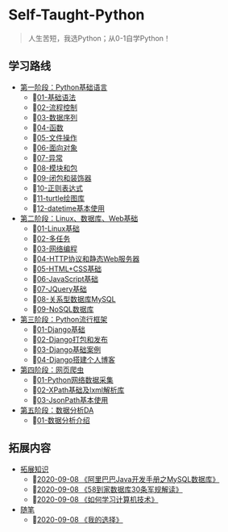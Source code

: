 # Self-Taught-Python
> 人生苦短，我选Python；从0-1自学Python！

## 学习路线
- [第一阶段：Python基础语言](stage-01-Language/README.MD)
  - :blue_book:[01-基础语法](stage-01-Language/doc/01-基础语法.MD)
  - :blue_book:[02-流程控制](stage-01-Language/doc/02-流程控制.MD)
  - :blue_book:[03-数据序列](stage-01-Language/doc/03-数据序列.MD)
  - :blue_book:[04-函数](stage-01-Language/doc/04-函数.MD)
  - :blue_book:[05-文件操作](stage-01-Language/doc/05-文件操作.MD)
  - :blue_book:[06-面向对象](stage-01-Language/doc/06-面向对象.MD)
  - :blue_book:[07-异常](stage-01-Language/doc/07-异常.MD)
  - :blue_book:[08-模块和包](stage-01-Language/doc/08-模块和包.MD)
  - :blue_book:[09-闭包和装饰器](stage-01-Language/doc/09-闭包和装饰器.MD)
  - :blue_book:[10-正则表达式](stage-01-Language/doc/10-正则表达式.MD)
  - :blue_book:[11-turtle绘图库](stage-01-Language/doc/11-turtle绘图库.MD)
  - :blue_book:[12-datetime基本使用](stage-01-Language/doc/12-datetime基本使用.MD)
- [第二阶段：Linux、数据库、Web基础](stage-02-Linux-DB-Web/README.MD)
  - :blue_book:[01-Linux基础](stage-02-Linux-DB-Web/doc/01-Linux基础.MD)
  - :blue_book:[02-多任务](stage-02-Linux-DB-Web/doc/02-多任务.MD)
  - :blue_book:[03-网络编程](stage-02-Linux-DB-Web/doc/03-网络编程.MD)
  - :blue_book:[04-HTTP协议和静态Web服务器](stage-02-Linux-DB-Web/doc/04-HTTP协议和静态Web服务器.MD)
  - :blue_book:[05-HTML+CSS基础](stage-02-Linux-DB-Web/doc/05-HTML+CSS基础.MD)
  - :blue_book:[06-JavaScript基础](stage-02-Linux-DB-Web/doc/06-JavaScript基础.MD)
  - :blue_book:[07-JQuery基础](stage-02-Linux-DB-Web/doc/07-JQuery基础.MD)
  - :blue_book:[08-关系型数据库MySQL](stage-02-Linux-DB-Web/doc/08-关系型数据库MySQL.MD)
  - :blue_book:[09-NoSQL数据库](stage-02-Linux-DB-Web/doc/09-NoSQL数据库.MD)
- [第三阶段：Python流行框架](stage-03-Frame/README.MD)
  - :blue_book:[01-Django基础](stage-03-Frame/doc/01-Django基础.MD)
  - :blue_book:[02-Django打包和发布](stage-03-Frame/doc/02-Django打包和发布.MD)
  - :blue_book:[03-Django基础案例](stage-03-Frame/doc/03-Django基础案例.MD)
  - :blue_book:[04-Django搭建个人博客](stage-03-Frame/doc/04-Django搭建个人博客.MD)
- [第四阶段：网页爬虫](stage-04-WebCrawler/README.MD)
  - :blue_book:[01-Python网络数据采集](stage-04-WebCrawler/doc/01-Python网络数据采集.MD)
  - :blue_book:[02-XPath基础及lxml解析库](stage-04-WebCrawler/doc/02-XPath基础及lxml解析库.MD)
  - :blue_book:[03-JsonPath基本使用](stage-04-WebCrawler/doc/03-JsonPath基本使用.MD)
- [第五阶段：数据分析DA](stage-05-DA/README.MD)
  - :blue_book:[01-数据分析介绍](stage-05-DA/doc/01-数据分析介绍.MD)

## 拓展内容
- [拓展知识](z-other-01-expand/README.MD)
  - :blue_book:[2020-09-08 《阿里巴巴Java开发手册之MySQL数据库》](z-other-01-expand/doc/阿里巴巴Java开发手册之MySQL数据库.MD)
  - :blue_book:[2020-09-08 《58到家数据库30条军规解读》](z-other-01-expand/doc/58到家数据库30条军规解读.MD)
  - :blue_book:[2020-09-08 《如何学习计算机技术》](z-other-01-expand/doc/如何学习计算机技术.MD)
- [随笔](z-other-02-essay/README.MD)
  - :blue_book:[2020-09-08 《我的选择》](z-other-02-essay/doc/我的选择.MD)
